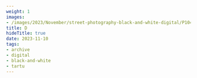 ```yaml
---
weight: 1
images:
- /images/2023/November/street-photography-black-and-white-digital/P1040698.JPG
title: D
hideTitle: true
date: 2023-11-10
tags:
- archive
- digital
- black-and-white
- tartu
---
```

